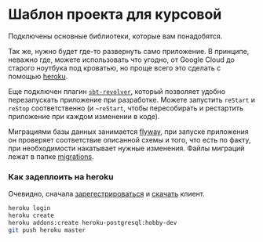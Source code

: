 # Шаблон проекта для курсовой

Подключены основные библиотеки, которые вам понадобятся. 

Так же, нужно будет где-то развернуть само приложение. В принципе, неважно где, можете использовать что угодно, от Google Cloud до старого ноутбука под кроватью, но проще всего это сделать с помощью [heroku](https://heroku.com).

Еще подключен плагин [`sbt-revolver`](https://github.com/spray/sbt-revolver), который позволяет удобно перезапускать приложение при разработке. Можете запустить `reStart` и `reStop` соответственно (и `~reStart`, чтобы пересобирать и рестартить приложение при каждом изменении в коде).

Миграциями базы данных занимается [flyway](https://flywaydb.org), при запуске приложения он проверяет соответствие описанной схемы и того, что есть по факту, при необходимости накатывает нужные изменения. Файлы миграций лежат в папке [migrations](src/main/resources/db/migration).
 
### Как задеплоить на heroku
Очевидно, сначала [зарегестрироваться](https://heroku.com) и [скачать](https://devcenter.heroku.com/articles/heroku-cli#download-and-install) клиент.
 
 ```bash
heroku login 
heroku create
heroku addons:create heroku-postgresql:hobby-dev
git push heroku master
```

